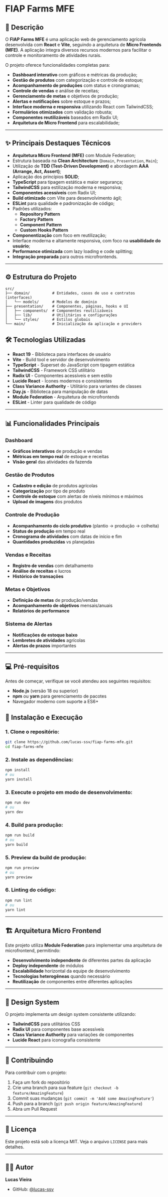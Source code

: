 # FIAP Farms MFE

## 📄 Descrição

O **FIAP Farms MFE** é uma aplicação web de gerenciamento agrícola desenvolvida com **React** e **Vite**, seguindo a arquitetura de **Micro Frontends (MFE)**. A aplicação integra diversos recursos modernos para facilitar o controle e monitoramento de atividades rurais.

O projeto oferece funcionalidades completas para:

- **Dashboard interativo** com gráficos e métricas da produção;
- **Gestão de produtos** com categorização e controle de estoque;
- **Acompanhamento de produções** com status e cronogramas;
- **Controle de vendas** e análise de receitas;
- **Gerenciamento de metas** e objetivos de produção;
- **Alertas e notificações** sobre estoque e prazos;
- **Interface moderna e responsiva** utilizando React com TailwindCSS;
- **Formulários otimizados** com validação robusta;
- **Componentes reutilizáveis** baseados em Radix UI;
- **Arquitetura de Micro Frontend** para escalabilidade;

---

## ✨ Principais Destaques Técnicos

- **Arquitetura Micro Frontend (MFE)** com Module Federation;
- Estrutura baseada na **Clean Architecture** (`Domain`, `Presentation`, `Main`);
- Utilização de **TDD (Test-Driven Development)** e abordagem **AAA (Arrange, Act, Assert)**;
- Aplicação dos princípios **SOLID**;
- **TypeScript** para tipagem estática e maior segurança;
- **TailwindCSS** para estilização moderna e responsiva;
- **Componentes acessíveis** com Radix UI;
- **Build otimizado** com Vite para desenvolvimento ágil;
- **ESLint** para qualidade e padronização de código;
- Padrões utilizados:
  - **Repository Pattern**
  - **Factory Pattern**
  - **Component Pattern**
  - **Custom Hooks Pattern**
- **Componentização** com foco em reutilização;
- Interface moderna e altamente responsiva, com foco na **usabilidade do usuário**;
- **Performance otimizada** com lazy loading e code splitting;
- **Integração preparada** para outros microfrontends.

---

## ⚙️ Estrutura do Projeto

```
src/
├── domain/          # Entidades, casos de uso e contratos (interfaces)
│   └── models/      # Modelos de domínio
├── presentation/    # Componentes, páginas, hooks e UI
│   ├── components/  # Componentes reutilizáveis
│   ├── lib/         # Utilitários e configurações
│   └── styles/      # Estilos globais
└── main/            # Inicialização da aplicação e providers
```

## 🛠️ Tecnologias Utilizadas

- **React 19** - Biblioteca para interfaces de usuário
- **Vite** - Build tool e servidor de desenvolvimento
- **TypeScript** - Superset do JavaScript com tipagem estática
- **TailwindCSS** - Framework CSS utilitário
- **Radix UI** - Componentes acessíveis e sem estilo
- **Lucide React** - Ícones modernos e consistentes
- **Class Variance Authority** - Utilitário para variantes de classes
- **Day.js** - Biblioteca para manipulação de datas
- **Module Federation** - Arquitetura de microfrontends
- **ESLint** - Linter para qualidade de código

---

## 📊 Funcionalidades Principais

### Dashboard

- **Gráficos interativos** de produção e vendas
- **Métricas em tempo real** de estoque e receitas
- **Visão geral** das atividades da fazenda

### Gestão de Produtos

- **Cadastro e edição** de produtos agrícolas
- **Categorização** por tipo de produto
- **Controle de estoque** com alertas de níveis mínimos e máximos
- **Upload de imagens** dos produtos

### Controle de Produção

- **Acompanhamento do ciclo produtivo** (plantio → produção → colheita)
- **Status de produção** em tempo real
- **Cronograma de atividades** com datas de início e fim
- **Quantidades produzidas** vs planejadas

### Vendas e Receitas

- **Registro de vendas** com detalhamento
- **Análise de receitas** e lucros
- **Histórico de transações**

### Metas e Objetivos

- **Definição de metas** de produção/vendas
- **Acompanhamento de objetivos** mensais/anuais
- **Relatórios de performance**

### Sistema de Alertas

- **Notificações de estoque baixo**
- **Lembretes de atividades** agrícolas
- **Alertas de prazos** importantes

---

## 💻 Pré-requisitos

Antes de começar, verifique se você atendeu aos seguintes requisitos:

- **Node.js** (versão 18 ou superior)
- **npm** ou **yarn** para gerenciamento de pacotes
- Navegador moderno com suporte a ES6+

## 🚀 Instalação e Execução

### 1. Clone o repositório:

```bash
git clone https://github.com/lucas-ssv/fiap-farms-mfe.git
cd fiap-farms-mfe
```

### 2. Instale as dependências:

```bash
npm install
# ou
yarn install
```

### 3. Execute o projeto em modo de desenvolvimento:

```bash
npm run dev
# ou
yarn dev
```

### 4. Build para produção:

```bash
npm run build
# ou
yarn build
```

### 5. Preview da build de produção:

```bash
npm run preview
# ou
yarn preview
```

### 6. Linting do código:

```bash
npm run lint
# ou
yarn lint
```

---

## 🏗️ Arquitetura Micro Frontend

Este projeto utiliza **Module Federation** para implementar uma arquitetura de microfrontend, permitindo:

- **Desenvolvimento independente** de diferentes partes da aplicação
- **Deploy independente** de módulos
- **Escalabilidade** horizontal da equipe de desenvolvimento
- **Tecnologias heterogêneas** quando necessário
- **Reutilização** de componentes entre diferentes aplicações

---

## 🎨 Design System

O projeto implementa um design system consistente utilizando:

- **TailwindCSS** para utilitários CSS
- **Radix UI** para componentes base acessíveis
- **Class Variance Authority** para variações de componentes
- **Lucide React** para iconografia consistente

---

## 🤝 Contribuindo

Para contribuir com o projeto:

1. Faça um fork do repositório
2. Crie uma branch para sua feature (`git checkout -b feature/AmazingFeature`)
3. Commit suas mudanças (`git commit -m 'Add some AmazingFeature'`)
4. Push para a branch (`git push origin feature/AmazingFeature`)
5. Abra um Pull Request

---

## 📝 Licença

Este projeto está sob a licença MIT. Veja o arquivo `LICENSE` para mais detalhes.

---

## 👨‍💻 Autor

**Lucas Vieira**

- GitHub: [@lucas-ssv](https://github.com/lucas-ssv)
